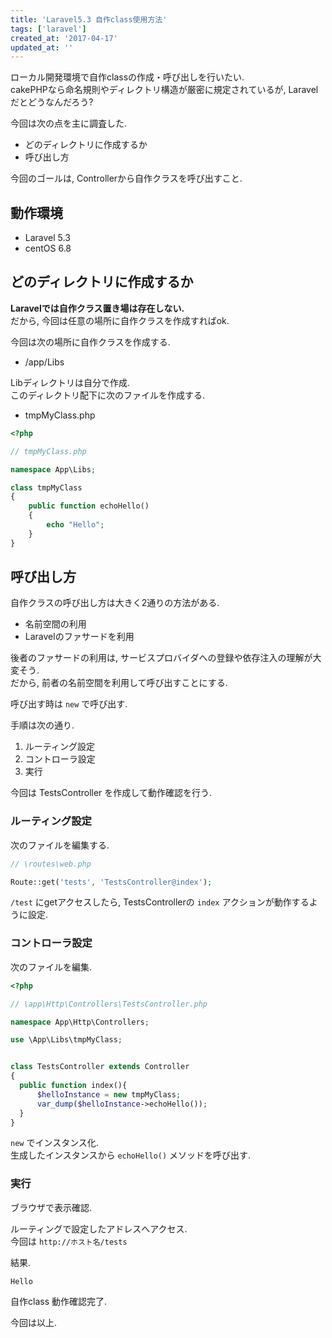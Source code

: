 ```yaml
---
title: 'Laravel5.3 自作class使用方法'
tags: ['laravel']
created_at: '2017-04-17'
updated_at: ''
---
```


ローカル開発環境で自作classの作成・呼び出しを行いたい.  
cakePHPなら命名規則やディレクトリ構造が厳密に規定されているが, Laravelだとどうなんだろう?

今回は次の点を主に調査した.

- どのディレクトリに作成するか
- 呼び出し方

今回のゴールは, Controllerから自作クラスを呼び出すこと.

## 動作環境

- Laravel 5.3
- centOS 6.8

## どのディレクトリに作成するか

**Laravelでは自作クラス置き場は存在しない.**  
だから, 今回は任意の場所に自作クラスを作成すればok.

今回は次の場所に自作クラスを作成する.

- /app/Libs

Libディレクトリは自分で作成.  
このディレクトリ配下に次のファイルを作成する.

- tmpMyClass.php

```php
<?php

// tmpMyClass.php

namespace App\Libs;

class tmpMyClass
{
    public function echoHello() 
    {
        echo "Hello";
    }
}
```

## 呼び出し方

自作クラスの呼び出し方は大きく2通りの方法がある.

- 名前空間の利用
- Laravelのファサードを利用

後者のファサードの利用は, サービスプロバイダへの登録や依存注入の理解が大変そう.  
だから, 前者の名前空間を利用して呼び出すことにする.

呼び出す時は `new` で呼び出す.

手順は次の通り.

1. ルーティング設定
2. コントローラ設定
3. 実行

今回は TestsController を作成して動作確認を行う.

### ルーティング設定

次のファイルを編集する.

```php
// \routes\web.php  

Route::get('tests', 'TestsController@index');
```

`/test` にgetアクセスしたら, TestsControllerの `index` アクションが動作するように設定.

### コントローラ設定

次のファイルを編集.

```php
<?php

// \app\Http\Controllers\TestsController.php

namespace App\Http\Controllers;

use \App\Libs\tmpMyClass;


class TestsController extends Controller
{
  public function index(){
      $helloInstance = new tmpMyClass;
      var_dump($helloInstance->echoHello());
  }
}
```

`new` でインスタンス化.  
生成したインスタンスから `echoHello()` メソッドを呼び出す.

### 実行

ブラウザで表示確認.

ルーティングで設定したアドレスへアクセス.  
今回は `http://ホスト名/tests`

結果.

```
Hello
```

自作class 動作確認完了.

今回は以上.
